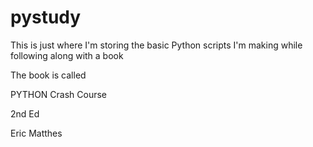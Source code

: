 # pystudy

This is just where I'm storing the basic Python scripts I'm making while 
following along with a book

The book is called

PYTHON Crash Course

2nd Ed

Eric Matthes


